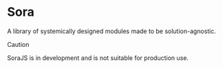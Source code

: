 # Sora

A library of systemically designed modules made to be solution-agnostic.

> [!CAUTION]
> SoraJS is in development and is not suitable for production use.
